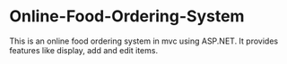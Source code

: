 # Online-Food-Ordering-System
This is an online food ordering system in mvc using ASP.NET. It provides features like display, add and edit items. 
